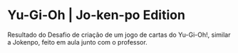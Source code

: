# Yu-Gi-Oh | Jo-ken-po Edition

Resultado do Desafio de criação de um jogo de cartas do Yu-Gi-Oh!, similar a Jokenpo, feito em aula junto com o professor.
